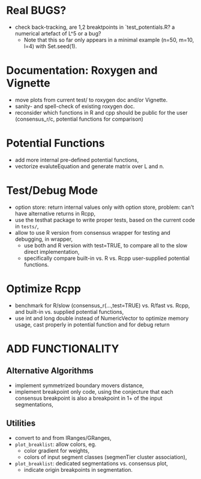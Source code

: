 # Real BUGS?

* check back-tracking, are 1,2 breaktpoints in `test_potentials.R?
a numerical artefact of L^5 or a bug? 
    - Note that this so far only appears in a minimal example 
    (n=50, m=10, l=4) with Set.seed(1).

# Documentation: Roxygen and Vignette

* move plots from current test/ to roxygen doc and/or Vignette.
* sanity- and spell-check of existing roxygen doc.
* reconsider which functions in R and cpp should be public
for the user (consensus_r/c, potential functions for comparison)

# Potential Functions

* add more internal pre-defined potential functions,
* vectorize evaluteEquation and generate matrix over L and n.

# Test/Debug Mode

* option store: return internal values only with option store,
problem: can't have alternative returns in Rcpp,
* use the testhat package to write proper tests, based on
the current code in `tests/`,
* allow to use R version from consensus wrapper for testing and
debugging, in wrapper, 
     - use both and R version with test=TRUE, to compare all to the 
     slow direct implementation,
     - specifically compare built-in vs. R vs. Rcpp user-supplied
     potential functions.

# Optimize Rcpp

* benchmark for R/slow (consensus_r(...,test=TRUE) vs. R/fast vs. Rcpp,
and built-in vs. supplied potential functions,
* use int and long double instead of NumericVector to optimize
memory usage, cast properly in potential function and for debug return


# ADD FUNCTIONALITY

## Alternative Algorithms

* implement symmetrized boundary movers distance,
* implement breakpoint only code, using the conjecture
that each consensus breakpoint is also a breakpoint in
1+ of the input segmentations,

## Utilities

* convert to and from IRanges/GRanges,
* `plot_breaklist`: allow colors, eg.
    - color gradient for weights,
    - colors of input segment classes (segmenTier cluster association),
* `plot_breaklist`: dedicated segmentations vs. consensus plot,
    - indicate origin breakpoints in segmentation.


